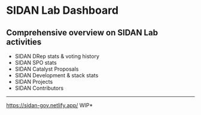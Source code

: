 # SIDAN Lab Dashboard

## Comprehensive overview on SIDAN Lab activities
- SIDAN DRep stats & voting history
- SIDAN SPO stats
- SIDAN Catalyst Proposals
- SIDAN Development & stack stats
- SIDAN Projects
- SIDAN Contributors

---

https://sidan-gov.netlify.app/ WIP*
